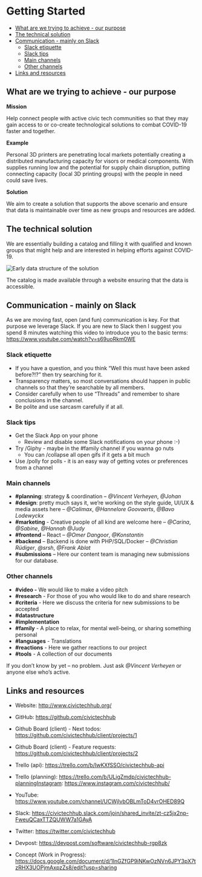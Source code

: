 

# Getting Started

- [What are we trying to achieve - our purpose](#what-are-we-trying-to-achieve---our-purpose)
- [The technical solution](#the-technical-solution)
- [Communication - mainly on Slack](#communication---mainly-on-slack)
  - [Slack etiquette](#slack-etiquette)
  - [Slack tips](#slack-tips)
  - [Main channels](#main-channels)
  - [Other channels](#other-channels)
- [Links and resources](#links-and-resources)

## What are we trying to achieve - our purpose

**Mission**

Help connect people with active civic tech communities so that they may gain access to or co-create technological solutions to combat COVID-19 faster and together. 

**Example**

Personal 3D printers are penetrating local markets potentially creating a distributed manufacturing capacity for visors or medical components. With supplies running low and the potential for supply chain disruption, putting connecting capacity (local 3D printing groups) with the people in need could save lives. 

**Solution**

We aim to create a solution that supports the above scenario and ensure that data is maintainable over time as new groups and resources are added.



## The technical solution

We are essentially building a catalog and filling it with qualified and known groups that might help and are interested in helping efforts against COVID-19. 

![Early data structure of the solution](documents/images/db.png)

The catalog is made available through a website ensuring that the data is accessible.



## Communication - mainly on Slack

As we are moving fast, open (and fun) communication is key. For that purpose we leverage Slack. If you are new to Slack then I suggest you spend 8 minutes watching this video to introduce you to the basic terms: https://www.youtube.com/watch?v=s69uoRkm0WE 



### Slack etiquette

- If you have a question, and you think “Well this must have been asked before?!?” then try searching for it.
- Transparency matters, so most conversations should happen in public channels so that they’re searchable by all members.
- Consider carefully when to use “Threads” and remember to share conclusions in the channel.
- Be polite and use sarcasm carefully if at all.



### Slack tips

- Get the Slack App on your phone
  - Review and disable some Slack notifications on your phone :-)
- Try /Giphy - maybe in the #family channel if you wanna go nuts
  - You can /collapse all open gifs if it gets a bit much
- Use /polly for polls - it is an easy way of getting votes or preferences from a channel



### Main channels

- **#planning**: strategy & coordination – *@Vincent Verheyen*, *@Johan*
- **#design**: pretty much says it, we’re working on the style guide, UI/UX & media assets here – *@Calimax*, *@Hannelore Goovaerts*, *@Bavo Lodewyckx*
- **#marketing** - Creative people of all kind are welcome here – *@Carina*, *@Sabine*, *@Hannah* *@Judy*
- **#frontend** – React – *@Omer Dangoor*, *@Konstantin*
- **#backend** – Backend is done with PHP/SQL/Docker – *@Christian Rüdiger*, *@srsh*, *@Frank Ablat*
- **#submissions** – Here our content team is managing new submissions for our database.



### Other channels

- **#video -** We would like to make a video pitch
- **#research** - For those of you who would like to do and share research
- **#criteria** - Here we discuss the criteria for new submissions to be accepted
- **#datastructure**
- **#implementation**  
- **#family** - A place to relax, for mental well-being, or sharing something personal
- **#languages** - Translations
- **#reactions** - Here we gather reactions to our project
- **#tools** - A collection of our documents

If you don’t know by yet – no problem. Just ask *@Vincent Verheyen* or anyone else who’s active.



## Links and resources

- Website: http://www.civictechhub.org/

- GitHub: https://github.com/civictechhub 

- Github Board (client) - Next todos: https://github.com/civictechhub/client/projects/1

- Github Board (client) - Feature requests: https://github.com/civictechhub/client/projects/2

- Trello (api): https://trello.com/b/IwKXfSSO/civictechhub-api 

- Trello (planning): https://trello.com/b/ULigZmdp/civictechhub-planningInstagram: https://www.instagram.com/civictechhub/ 

- YouTube: https://www.youtube.com/channel/UCWjIvbOBLmToD4vrOHED89Q 

- Slack: https://civictechhub.slack.com/join/shared_invite/zt-cz5jx2np-FweuQCaxTTZQUWW7a1GAyA 

- Twitter: https://twitter.com/civictechhub 

- Devpost: https://devpost.com/software/civictechhub-rgp8zk

- Concept (Work in Progress): https://docs.google.com/document/d/1InGZfGP9iNKwOzNVn6JPY3pX7tzRHX3UOPjmAxpzZs8/edit?usp=sharing 

  